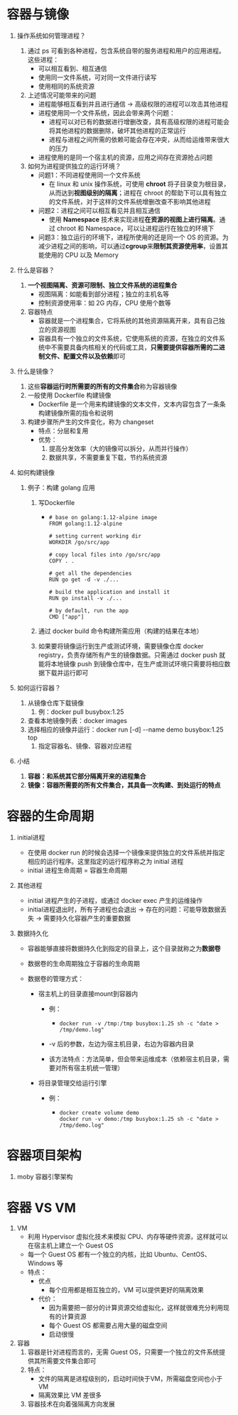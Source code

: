 # 容器与镜像

1. 操作系统如何管理进程？

   1. 通过 ps 可看到各种进程，包含系统自带的服务进程和用户的应用进程。这些进程：
      - 可以相互看到、相互通信
      - 使用同一文件系统，可对同一文件进行读写
      - 使用相同的系统资源
   2. 上述情况可能带来的问题
      - 进程能够相互看到并且进行通信 -> 高级权限的进程可以攻击其他进程
      - 进程使用同一个文件系统，因此会带来两个问题：
        - 进程可以对已有的数据进行增删改查，具有高级权限的进程可能会将其他进程的数据删除，破坏其他进程的正常运行
        - 进程与进程之间所需的依赖可能会存在冲突，从而给运维带来很大的压力
      - 进程使用的是同一个宿主机的资源，应用之间存在资源抢占问题
   3. 如何为进程提供独立的运行环境？
      - 问题1：不同进程使用同一个文件系统
        - 在 linux 和 unix 操作系统，可使用 **chroot** 将子目录变为根目录，从而达到**视图级别的隔离**；进程在 chroot 的帮助下可以具有独立的文件系统，对于这样的文件系统增删改查不影响其他进程
      - 问题2：进程之间可以相互看见并且相互通信
        - 使用 **Namespace** 技术来实现进程**在资源的视图上进行隔离**。通过 chroot 和 Namespace，可以让进程运行在独立的环境下
      - 问题3：独立运行的环境下，进程所使用的还是同一个 OS 的资源。为减少进程之间的影响，可以通过**cgroup**来**限制其资源使用率**，设置其能使用的 CPU 以及 Memory

2. 什么是容器？

   1. **一个视图隔离、资源可限制、独立文件系统的进程集合**
      - 视图隔离：如能看到部分进程；独立的主机名等
      - 控制资源使用率：如 2G 内存，CPU 使用个数等
   2. 容器特点
      - 容器就是一个进程集合，它将系统的其他资源隔离开来，具有自己独立的资源视图
      - 容器具有一个独立的文件系统，它使用系统的资源，在独立的文件系统中不需要具备内核相关的代码或工具，**只需要提供容器所需的二进制文件、配置文件以及依赖**即可

3. 什么是镜像？

   1. 这些**容器运行时所需要的所有的文件集合**称为容器镜像
   2. 一般使用 Dockerfile 构建镜像
      - Dockerfile 是一个用来构建镜像的文本文件，文本内容包含了一条条构建镜像所需的指令和说明
   3. 构建步骤所产生的文件变化，称为 changeset
      - 特点：分层和复用
      - 优势：
        1. 提高分发效率（大的镜像可以拆分，从而并行操作）
        2. 数据共享，不需要重复下载，节约系统资源

4. 如何构建镜像

   1. 例子：构建 golang 应用

      1. 写Dockerfile

         - ```
           # base on golang:1.12-alpine image
           FROM golang:1.12-alpine
           
           # setting current working dir
           WORKDIR /go/src/app
           
           # copy local files into /go/src/app
           COPY . .
           
           # get all the dependencies
           RUN go get -d -v ./...
           
           # build the application and install it
           RUN go install -v ./...
           
           # by default, run the app
           CMD ["app"]
           ```

      2. 通过 docker build 命令构建所需应用（构建的结果在本地）

      3. 如果要将镜像运行到生产或测试环境，需要镜像仓库 docker registry，负责存储所有产生的镜像数据。只需通过 docker push 就能将本地镜像 push 到镜像仓库中，在生产或测试环境只需要将相应数据下载并运行即可

5. 如何运行容器？

   1. 从镜像仓库下载镜像
      1. 例：docker pull busybox:1.25
   2. 查看本地镜像列表：docker images
   3. 选择相应的镜像并运行：docker run [-d] --name demo busybox:1.25 top
      1. 指定容器名、镜像、容器对应进程

6. 小结

   1. **容器：和系统其它部分隔离开来的进程集合**
   2. **镜像：容器所需要的所有文件集合，其具备一次构建、到处运行的特点**



# 容器的生命周期

1. initial进程

   - 在使用 docker run 的时候会选择一个镜像来提供独立的文件系统并指定相应的运行程序。这里指定的运行程序称之为 initial 进程
   - initial 进程生命周期 = 容器生命周期

2. 其他进程

   - initial 进程产生的子进程，或通过 docker exec 产生的运维操作
   - initial进程退出时，所有子进程也会退出 -> 存在的问题：可能导致数据丢失 -> 需要持久化容器产生的重要数据

3. 数据持久化

   - 容器能够直接将数据持久化到指定的目录上，这个目录就称之为**数据卷**

   - 数据卷的生命周期独立于容器的生命周期

   - 数据卷的管理方式：

     - 宿主机上的目录直接mount到容器内

       - 例：

         - ```
           docker run -v /tmp:/tmp busybox:1.25 sh -c "date > /tmp/demo.log"
           ```

       - -v 后的参数，左边为宿主机目录，右边为容器内目录

       - 该方法特点：方法简单，但会带来运维成本（依赖宿主机目录，需要对所有宿主机统一管理）

     - 将目录管理交给运行引擎

       - 例：

         - ```
           docker create volume demo
           docker run -v demo:/tmp busybox:1.25 sh -c "date > /tmp/demo.log"
           ```



# 容器项目架构

1. moby 容器引擎架构



# 容器 VS VM

1. VM
   - 利用 Hypervisor 虚拟化技术来模拟 CPU、内存等硬件资源，这样就可以在宿主机上建立一个 Guest OS
   - 每一个 Guest OS 都有一个独立的内核，比如 Ubuntu、CentOS、 Windows 等
   - 特点：
     - 优点
       - 每个应用都是相互独立的，VM 可以提供更好的隔离效果
     - 代价：
       - 因为需要把一部分的计算资源交给虚拟化，这样就很难充分利用现有的计算资源
       - 每个 Guest OS 都需要占用大量的磁盘空间
       - 启动很慢
2. 容器
   1. 容器是针对进程而言的，无需 Guest OS，只需要一个独立的文件系统提供其所需要文件集合即可
   2. 特点：
      - 文件的隔离是进程级别的，启动时间快于VM，所需磁盘空间也小于VM
      - 隔离效果比 VM 差很多
   3. 容器技术在向着强隔离方向发展